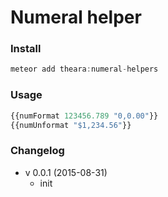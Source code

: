 # Numeral helper

### Install

```js
meteor add theara:numeral-helpers
```
### Usage

```js
{{numFormat 123456.789 "0,0.00"}}
{{numUnformat "$1,234.56"}}
```

### Changelog
- v 0.0.1 (2015-08-31)
    - init
